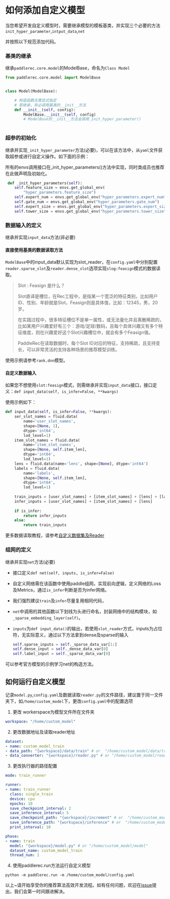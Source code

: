 # 如何添加自定义模型

当您希望开发自定义模型时，需要继承模型的模板基类，并实现三个必要的方法`init_hyper_parameter`,`intput_data`,`net`

并按照以下规范添加代码。

### 基类的继承

继承`paddlerec.core.model`的ModelBase，命名为`Class Model`

```python
from paddlerec.core.model import ModelBase


class Model(ModelBase):

    # 构造函数无需显式指定
    # 若继承，务必调用基类的__init__方法
    def __init__(self, config):
        ModelBase.__init__(self, config)
        # ModelBase的__init__方法会调用_init_hyper_parameter()
    
```

### 超参的初始化

继承并实现`_init_hyper_parameter`方法(必要)，可以在该方法中，从`yaml`文件获取超参或进行自定义操作。如下面的示例：

所有的envs调用接口在_init_hyper_parameters()方法中实现，同时类成员也推荐在此做声明及初始化。

```python
 def _init_hyper_parameters(self):
    self.feature_size = envs.get_global_env(
        "hyper_parameters.feature_size")
    self.expert_num = envs.get_global_env("hyper_parameters.expert_num")
    self.gate_num = envs.get_global_env("hyper_parameters.gate_num")
    self.expert_size = envs.get_global_env("hyper_parameters.expert_size")
    self.tower_size = envs.get_global_env("hyper_parameters.tower_size")
```


### 数据输入的定义
继承并实现`input_data`方法(非必要)


#### 直接使用基类的数据读取方法

`ModelBase`中的input_data默认实现为slot_reader，在`config.yaml`中分别配置`reader.sparse_slot`及`reader.dense_slot`选项实现`slog:feasign`模式的数据读取。

> Slot : Feasign 是什么？
>
> Slot直译是槽位，在Rec工程中，是指某一个宽泛的特征类别，比如用户ID、性别、年龄就是Slot，Feasign则是具体值，比如：12345，男，20岁。
> 
> 在实践过程中，很多特征槽位不是单一属性，或无法量化并且离散稀疏的，比如某用户兴趣爱好有三个：游戏/足球/数码，且每个具体兴趣又有多个特征维度，则在兴趣爱好这个Slot兴趣槽位中，就会有多个Feasign值。
>
> PaddleRec在读取数据时，每个Slot ID对应的特征，支持稀疏，且支持变长，可以非常灵活的支持各种场景的推荐模型训练。

使用示例请参考`rank.dnn`模型。

#### 自定义数据输入


如果您不想使用`slot:feasign`模式，则需继承并实现`input_data`接口，接口定义：`def input_data(self, is_infer=False, **kwargs)`

使用示例如下：

```python
def input_data(self, is_infer=False, **kwargs):
    ser_slot_names = fluid.data(
        name='user_slot_names',
        shape=[None, 1],
        dtype='int64',
        lod_level=1)
    item_slot_names = fluid.data(
        name='item_slot_names',
        shape=[None, self.item_len],
        dtype='int64',
        lod_level=1)
    lens = fluid.data(name='lens', shape=[None], dtype='int64')
    labels = fluid.data(
        name='labels',
        shape=[None, self.item_len],
        dtype='int64',
        lod_level=1)
 
    train_inputs = [user_slot_names] + [item_slot_names] + [lens] + [labels]
    infer_inputs = [user_slot_names] + [item_slot_names] + [lens]
 
    if is_infer:
        return infer_inputs
    else:
        return train_inputs
```

更多数据读取教程，请参考[自定义数据集及Reader](custom_dataset_reader.md)


### 组网的定义

继承并实现`net`方法(必要)

- 接口定义`def net(self, inputs, is_infer=False)`
- 自定义网络需在该函数中使用paddle组网，实现前向逻辑，定义网络的Loss及Metrics，通过`is_infer`判断是否为infer网络。
- 我们强烈建议`train`及`infer`尽量复用相同代码，
- `net`中调用的其他函数以下划线为头进行命名，封装网络中的结构模块，如`_sparse_embedding_layer(self)`。
- `inputs`为`def input_data()`的输出，若使用`slot_reader`方式，inputs为占位符，无实际意义，通过以下方法拿到dense及sparse的输入

  ```python
  self.sparse_inputs = self._sparse_data_var[1:]
  self.dense_input = self._dense_data_var[0]
  self.label_input = self._sparse_data_var[0]
  ```

可以参考官方模型的示例学习net的构造方法。

## 如何运行自定义模型

记录`model.py`,`config.yaml`及数据读取`reader.py`的文件路径，建议置于同一文件夹下，如`/home/custom_model`下，更改`config.yaml`中的配置选项

1. 更改 workerspace为模型文件所在文件夹 
```yaml
workspace: "/home/custom_model"
```

2. 更改数据地址及读取reader地址
```yaml
dataset:
- name: custom_model_train
- data_path: "{workspace}/data/train" # or  "/home/custom_model/data/train"
- data_converter: "{workspace}/reader.py" # or "/home/custom_model/reader.py"
```

3. 更改执行器的路径配置
```yaml
mode: train_runner

runner:
- name: train_runner
  class: single_train
  device: cpu
  epochs: 10
  save_checkpoint_interval: 2
  save_inference_interval: 5
  save_checkpoint_path: "{workspace}/increment" # or  "/home/custom_model/increment"
  save_inference_path: "{workspace}/inference" # or  "/home/custom_model/inference"
  print_interval: 10

phase:
- name: train
  model: "{workspace}/model.py" # or "/home/custom_model/model"
  dataset_name: custom_model_train
  thread_num: 1
```

4. 使用paddlerec.run方法运行自定义模型

```shell
python -m paddlerec.run -m /home/custom_model/config.yaml 
```

以上~请开始享受你的推荐算法高效开发流程。如有任何问题，欢迎在[issue](https://github.com/PaddlePaddle/PaddleRec/issues)提出，我们会第一时间跟进解决。
